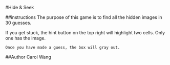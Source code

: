 #Hide & Seek

##instructions
The purpose of this game is to find all the hidden images in 30 guesses. 

If you get stuck, the hint button on the top right will highlight two cells. Only one has the image. 

```
Once you have made a guess, the box will gray out.
```

##Author
Carol Wang